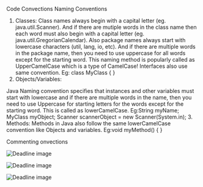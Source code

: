 Code Convections
Naming Conventions
 1. Classes:
Class names always begin with a capital letter (eg. java.util.Scanner). And if there are mutiple words in the class name then each word must also begin with a capital letter (eg. java.util.GregorianCalendar). Also package names always start with lowercase characters (util, lang, io, etc). And if there are multiple words in the package name, then you need to use uppercase for all words except for the starting word. This naming method is popularly called as UpperCamelCase which is a type of CamelCase! Interfaces also use same convention.
Eg: class MyClass {
    }
 2. Objects/Variables:

Java Naming convention specifies that instances and other variables must start with lowercase and if there are multiple words in the name, then you need to use Uppercase for starting letters for the words except for the starting word. This is called as lowerCamelCase.
Eg:String myName;
   MyClass myObject;
   Scanner scannerObject = new Scanner(System.in);
  3. Methods:
Methods in Java also follow the same lowerCamelCase convention like Objects and variables.
Eg:void myMethod() {
   }
   
   
Commenting onvections

![Deadline image]({{site.baseurl}}/images/login.png "login")

![Deadline image]({{site.baseurl}}/images/homescreen.png "homescreen")

![Deadline image]({{site.baseurl}}/images/history.png "history")
